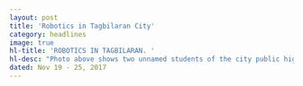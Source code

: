 ```yaml
---
layout: post
title: 'Robotics in Tagbilaran City'
category: headlines
image: true
hl-title: 'ROBOTICS IN TAGBILARAN. '
hl-desc: "Photo above shows two unnamed students of the city public high schools working on a robotic set prototype. The City School Board (CSB) chaired by City Mayor Baba Yap recently allocated funds for the robotic sets given to the public schools here. According to Junicel Mancha, project development officer of the City Division Office, the Tagbilaran City Science and Dr.CecilioPutong National High Schools were the first recipients of the project. This will be followed by Manga, Mansasa, Cogon Night, San Isidro High Schools and the City Central Special Science Class. Robotics deals with the design, construction, operation, and use of robots, as well as computer systems for their control, sensory feedback, and information processing. (Photo by City Media Bureau)"
dated: Nov 19 - 25, 2017
---
```


